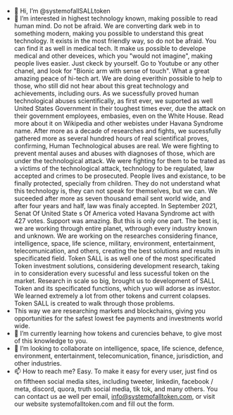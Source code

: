 - 👋 Hi, I’m @systemofallSALLtoken
- 👀 I’m interested in highest technology known, making possible to read human mind. Do not be afraid. We are converting dark web in to something modern, making you possible to understand this great technology. It exists in the most friendly way, so do not be afraid. You can find it as well in medical tech. It make us possible to develope medical and other deveices, which you "would not imagine", making people lives easier. Just ckeck by yourself. Go to Youtube or any other chanel, and look for "Bionic arm with sense of touch". What a great amazing peace of hi-tech art. We are doing everithin possible to help to those, who still did not hear about this great technology and achievements, including ours. As we sucessfully proved human technological abuses scientifically, as first ever, we suported as well United States Government in their toughest times ever, due the attack on their government employees, embasies, even on the White House. Read more about it on Wikipedia and other webistes under Havana Syndrome name. After more as a decade of researches and fights, we sucessfully gathered more as several hundred hours of real scientifical proves, confirming, Human Technological abuses are real. We were fighting to prevent mental auses and abuses with diagnoses of those, which are under the technological attack. We were fighting for them to be trated as a victims of the technological attack, technology to be regulated, law accepted and crimes to be prosecuted. People lives and existance, to be finally protected, specially from children. They do not understand what this technology is, they can not speak for themselves, but we can. We suceeded after more as seven thousand email sent world wide, and after four years and half, law was finaly accepted. In September 2021, Senat Of United State s Of America voted Havana Syndrome act with 427 votes. Support was amazing. But this is only one part. The best is, we are working through entire planet, wthrough every industry known and unknown. We are working on the researches considering finance, intelligence, space, life science, military, environment, entertainment, telecomunication, and others, creating the best solutions and results in specificated field. Token SALL is as well one of the most specificated Token investment solutions, considering development research, taking in to consideration every sucessful and less sucessful token on the market. Research in scale so big, brought us to development of SALL Token and its specificated functions, which yuo will adorse as investor. We learned extremely a lot from other tokens and current colapses. Token SALL is created to walk through those problems.    
- This way we are researching markets and blockchains, giving you opportunities for the safest lowest fee payments and investments world wide.   
- 🌱 I’m currently learning how tokens and curencies behave, to give most of this knowledge to you. 
- 💞️ I’m looking to collaborate on intelligence, space, life science, defence, environment, entertainment, telecomunication, finance, jurisdiction, and other industries.
- 📫 How to reach me? Easy. To make it easy for every user, just find os on fiftheen social media sites, including tweeter, linkedin, facebook / meta, discord, quora, truth social media, tik tok, and many others. You can contact us ae well per email, info@systemofalltoken.com, or visit our website systemofalltoken.com and fill out the form.

<!---
systemofalltoken/systemofalltoken is a ✨ special ✨ repository because its `README.md` (this file) appears on your GitHub profile.
You can click the Preview link to take a look at your changes.
--->
